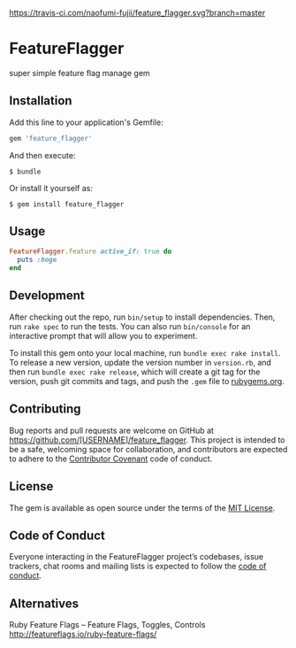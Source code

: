 https://travis-ci.com/naofumi-fujii/feature_flagger.svg?branch=master

# FeatureFlagger

super simple feature flag manage gem

## Installation

Add this line to your application's Gemfile:

```ruby
gem 'feature_flagger'
```

And then execute:

    $ bundle

Or install it yourself as:

    $ gem install feature_flagger

## Usage

```ruby
FeatureFlagger.feature active_if: true do
  puts :hoge
end
```

## Development

After checking out the repo, run `bin/setup` to install dependencies. Then, run `rake spec` to run the tests. You can also run `bin/console` for an interactive prompt that will allow you to experiment.

To install this gem onto your local machine, run `bundle exec rake install`. To release a new version, update the version number in `version.rb`, and then run `bundle exec rake release`, which will create a git tag for the version, push git commits and tags, and push the `.gem` file to [rubygems.org](https://rubygems.org).

## Contributing

Bug reports and pull requests are welcome on GitHub at https://github.com/[USERNAME]/feature_flagger. This project is intended to be a safe, welcoming space for collaboration, and contributors are expected to adhere to the [Contributor Covenant](http://contributor-covenant.org) code of conduct.

## License

The gem is available as open source under the terms of the [MIT License](https://opensource.org/licenses/MIT).

## Code of Conduct

Everyone interacting in the FeatureFlagger project’s codebases, issue trackers, chat rooms and mailing lists is expected to follow the [code of conduct](https://github.com/[USERNAME]/feature_flagger/blob/master/CODE_OF_CONDUCT.md).

## Alternatives

Ruby Feature Flags – Feature Flags, Toggles, Controls http://featureflags.io/ruby-feature-flags/
